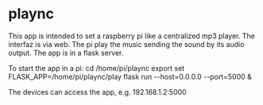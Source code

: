 # plaync
This app is intended to set a raspberry pi like a centralized mp3 player. The interfaz is via web.
The pi play the music sending the sound by its audio output.
The app is in a flask server. 

To start the app in a pi:
cd /home/pi/plaync
export set FLASK_APP=/home/pi/plaync/play
flask run --host=0.0.0.0 --port=5000 &

The devices can access the app, e.g. 192.168.1.2:5000
